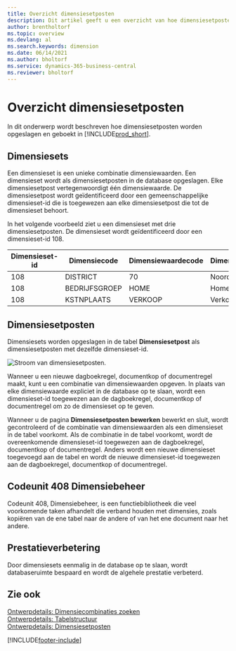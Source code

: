 ```yaml
---
title: Overzicht dimensiesetposten
description: Dit artikel geeft u een overzicht van hoe dimensiesetposten worden opgeslagen als dimensiesetposten en hoe ze worden geboekt.
author: brentholtorf
ms.topic: overview
ms.devlang: al
ms.search.keywords: dimension
ms.date: 06/14/2021
ms.author: bholtorf
ms.service: dynamics-365-business-central
ms.reviewer: bholtorf
---
```

# Overzicht dimensiesetposten
In dit onderwerp wordt beschreven hoe dimensiesetposten worden opgeslagen en geboekt in [!INCLUDE[prod_short](includes/prod_short.md)].  

## Dimensiesets  
Een dimensieset is een unieke combinatie dimensiewaarden. Een dimensieset wordt als dimensiesetposten in de database opgeslagen. Elke dimensiesetpost vertegenwoordigt één dimensiewaarde. De dimensiesetpost wordt geïdentificeerd door een gemeenschappelijke dimensieset-id die is toegewezen aan elke dimensiesetpost die tot de dimensieset behoort.  

In het volgende voorbeeld ziet u een dimensieset met drie dimensiesetposten. De dimensieset wordt geïdentificeerd door een dimensieset-id 108.  

|Dimensieset-id|Dimensiecode|Dimensiewaardecode|Dimensiewaardenaam|  
|----------------------|--------------------|--------------------------|--------------------------|  
|108|DISTRICT|70|Noord-Amerika|  
|108|BEDRIJFSGROEP|HOME|Home|  
|108|KSTNPLAATS|VERKOOP|Verkoop|  

## Dimensiesetposten  
Dimensiesets worden opgeslagen in de tabel **Dimensiesetpost** als dimensiesetposten met dezelfde dimensieset-id.  

![Stroom van dimensiesetposten.](media/dimensionentrynav7.png "Stroom van dimensiesetposten")  

Wanneer u een nieuwe dagboekregel, documentkop of documentregel maakt, kunt u een combinatie van dimensiewaarden opgeven. In plaats van elke dimensiewaarde expliciet in de database op te slaan, wordt een dimensieset-id toegewezen aan de dagboekregel, documentkop of documentregel om zo de dimensieset op te geven.  

Wanneer u de pagina **Dimensiesetposten bewerken** bewerkt en sluit, wordt gecontroleerd of de combinatie van dimensiewaarden als een dimensieset in de tabel voorkomt. Als de combinatie in de tabel voorkomt, wordt de overeenkomende dimensieset-id toegewezen aan de dagboekregel, documentkop of documentregel. Anders wordt een nieuwe dimensieset toegevoegd aan de tabel en wordt de nieuwe dimensieset-id toegewezen aan de dagboekregel, documentkop of documentregel.

## Codeunit 408 Dimensiebeheer
Codeunit 408, Dimensiebeheer, is een functiebibliotheek die veel voorkomende taken afhandelt die verband houden met dimensies, zoals kopiëren van de ene tabel naar de andere of van het ene document naar het andere.

## Prestatieverbetering  
Door dimensiesets eenmalig in de database op te slaan, wordt databaseruimte bespaard en wordt de algehele prestatie verbeterd.  

## Zie ook
[Ontwerpdetails: Dimensiecombinaties zoeken](design-details-searching-for-dimension-combinations.md)   
[Ontwerpdetails: Tabelstructuur](design-details-table-structure.md)   
[Ontwerpdetails: Dimensiesetposten](/dynamics365/business-central/design-details-dimension-set-entries-overview)   


[!INCLUDE[footer-include](includes/footer-banner.md)]